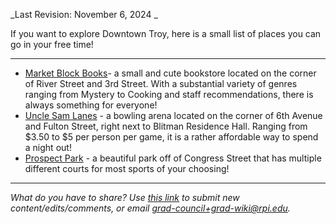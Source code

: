 _Last Revision: November 6, 2024 _

If you want to explore Downtown Troy, here is a small list of places you can go in your free time!

---
- [Market Block Books](https://www.bhny.com/)- a small and cute bookstore located on the corner of River Street and 3rd Street. With a substantial variety of genres ranging from Mystery to Cooking and staff recommendations, there is always something for everyone!
- [Uncle Sam Lanes](https://unclesamlanes.com/) - a bowling arena located on the corner of 6th Avenue and Fulton Street, right next to Blitman Residence Hall. Ranging from $3.50 to $5 per person per game, it is a rather affordable way to spend a night out!
- [Prospect Park](https://www.troyny.gov/1414/Prospect-Park) - a beautiful park off of Congress Street that has multiple different courts for most sports of your choosing!


---
_What do you have to share? Use [this link](https://forms.office.com/r/vc4mzPFJLv) to submit new content/edits/comments, or email [grad-council+grad-wiki@rpi.edu](mailto:grad-council+grad-wiki@rpi.edu)._